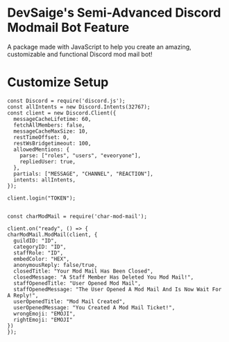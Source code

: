 # DevSaige's Semi-Advanced Discord Modmail Bot Feature
A package made with JavaScript to help you create an amazing, customizable and functional Discord mod mail bot!

# Customize Setup 
```
const Discord = require('discord.js');
const allIntents = new Discord.Intents(32767);
const client = new Discord.Client({
  messageCacheLifetime: 60,
  fetchAllMembers: false,
  messageCacheMaxSize: 10,
  restTimeOffset: 0,
  restWsBridgetimeout: 100,
  allowedMentions: {
    parse: ["roles", "users", "eveoryone"],
    repliedUser: true,
  },
  partials: ["MESSAGE", "CHANNEL", "REACTION"],
  intents: allIntents,
});

client.login("TOKEN");


const charModMail = require('char-mod-mail');

client.on("ready", () => {
charModMail.ModMail(client, {
  guildID: "ID",
  categoryID: "ID",
  staffRole: "ID",
  embedColor: "HEX",
  anonymousReply: false/true,
  closedTitle: "Your Mod Mail Has Been Closed",
  closedMessage: "A Staff Member Has Deleted You Mod Mail!",
  staffOpenedTitle: "User Opened Mod Mail",
  staffOpenedMessage: "The User Opened A Mod Mail And Is Now Wait For A Reply!",
  userOpenedTitle: "Mod Mail Created",
  userOpenedMessage: "You Created A Mod Mail Ticket!",
  wrongEmoji: "EMOJI",
  rightEmoji: "EMOJI" 
})
});
```
